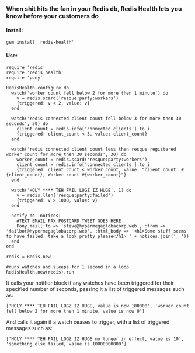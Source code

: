 ### When shit hits the fan in your Redis db, Redis Health lets you know before your customers do

#### Install:

    gem install 'redis-health'

#### Use:

    require 'redis'
    require 'redis_health'
    require 'pony'

    RedisHealth.configure do
      watch('worker count fell below 2 for more then 1 minute') do
        v = redis.scard('resque:party:workers')
        {triggered: v < 2, value: v}
      end

      watch('redis connected client count fell below 3 for more then 30 seconds', 30) do
        client_count = redis.info['connected_clients'].to_i
        {triggered: client_count < 3, value: client_count}
      end

      watch('redis connected client count less then resque registered worker count for more then 30 seconds', 30) do
        worker_count = redis.scard('resque:party:workers')
        client_count = redis.info['connected_clients'].to_i
        {triggered: client_count < worker_count, value: "client count: #{client_count}, Worker count #{worker_count}"}
      end

      watch('HOLY **** TEH FAIL LOGZ IZ HUGE', 1) do
        v = redis.llen('resque:party:failed')
        {triggered: v > 1000, value: v}
      end

      notify do |notices|
        #TEXT EMAIL FAX POSTCARD TWEET GOES HERE
        Pony.mail(:to => 'steve@hypermegaglobacorp.web', :from => 'failbot@hypermegaglobacorp.web', :html_body => '<h1>Some stuff seems to have failed, take a look pretty please</h1> ' + notices.join(', '))
      end
    end

    redis = Redis.new

    #runs watches and sleeps for 1 second in a loop
    RedisHealth.new(redis).run

It calls your notifier block if any watches have been triggered for their specified number of seconds, passing it a list of triggered messages such as:

    ['HOLY **** TEH FAIL LOGZ IZ HUGE, value is now 100000', 'worker count fell below 2 for more then 1 minute, value is now 0']

And calls it again if a watch ceases to trigger, with a list of triggered messages such as:

    ['HOLY **** TEH FAIL LOGZ IZ HUGE no longer in effect, value is 10', 'something else failed, value is 10000000000']
